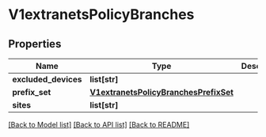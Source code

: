 # V1extranetsPolicyBranches

## Properties
Name | Type | Description | Notes
------------ | ------------- | ------------- | -------------
**excluded_devices** | **list[str]** |  | [optional] 
**prefix_set** | [**V1extranetsPolicyBranchesPrefixSet**](V1extranetsPolicyBranchesPrefixSet.md) |  | [optional] 
**sites** | **list[str]** |  | [optional] 

[[Back to Model list]](../README.md#documentation-for-models) [[Back to API list]](../README.md#documentation-for-api-endpoints) [[Back to README]](../README.md)

